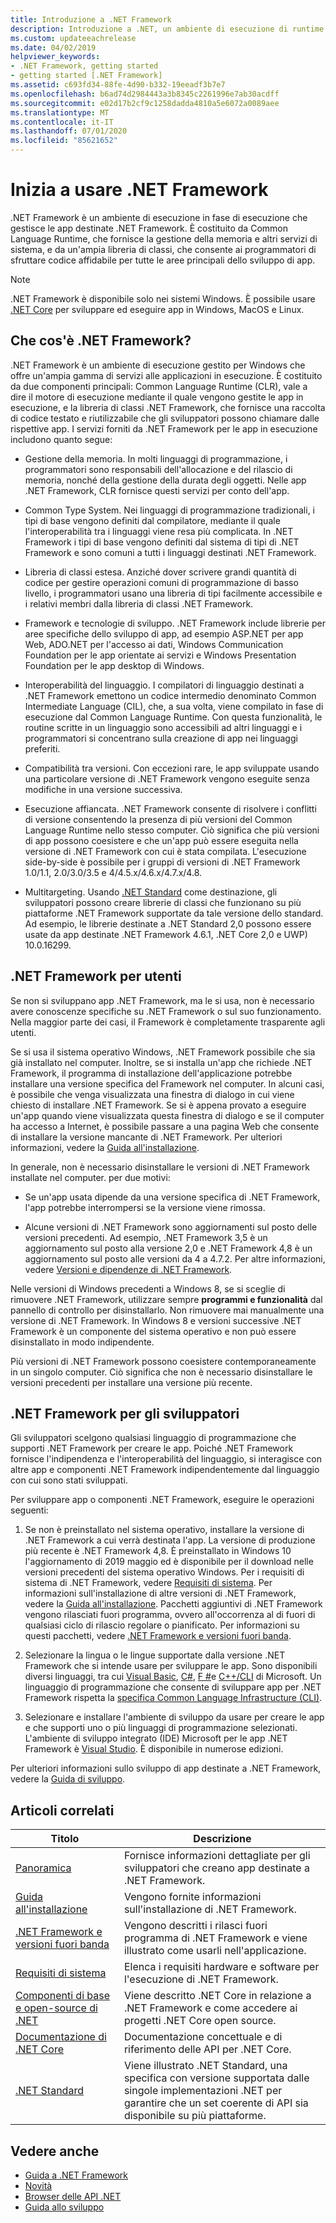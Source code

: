 ```yaml
---
title: Introduzione a .NET Framework
description: Introduzione a .NET, un ambiente di esecuzione di runtime che gestisce le app. Contiene un Common Language Runtime (CLR) e una libreria di classi estesa.
ms.custom: updateeachrelease
ms.date: 04/02/2019
helpviewer_keywords:
- .NET Framework, getting started
- getting started [.NET Framework]
ms.assetid: c693fd34-88fe-4d90-b332-19eeadf3b7e7
ms.openlocfilehash: b6ad74d2984443a3b8345c2261996e7ab30acdff
ms.sourcegitcommit: e02d17b2cf9c1258dadda4810a5e6072a0089aee
ms.translationtype: MT
ms.contentlocale: it-IT
ms.lasthandoff: 07/01/2020
ms.locfileid: "85621652"
---
```

# <a name="get-started-with-net-framework"></a>Inizia a usare .NET Framework

.NET Framework è un ambiente di esecuzione in fase di esecuzione che gestisce le app destinate .NET Framework. È costituito da Common Language Runtime, che fornisce la gestione della memoria e altri servizi di sistema, e da un'ampia libreria di classi, che consente ai programmatori di sfruttare codice affidabile per tutte le aree principali dello sviluppo di app.

> [!NOTE]
> .NET Framework è disponibile solo nei sistemi Windows. È possibile usare [.NET Core](../../core/index.yml) per sviluppare ed eseguire app in Windows, MacOS e Linux.

## <a name="what-is-net-framework"></a>Che cos'è .NET Framework?

.NET Framework è un ambiente di esecuzione gestito per Windows che offre un'ampia gamma di servizi alle applicazioni in esecuzione. È costituito da due componenti principali: Common Language Runtime (CLR), vale a dire il motore di esecuzione mediante il quale vengono gestite le app in esecuzione, e la libreria di classi .NET Framework, che fornisce una raccolta di codice testato e riutilizzabile che gli sviluppatori possono chiamare dalle rispettive app. I servizi forniti da .NET Framework per le app in esecuzione includono quanto segue:

- Gestione della memoria. In molti linguaggi di programmazione, i programmatori sono responsabili dell'allocazione e del rilascio di memoria, nonché della gestione della durata degli oggetti. Nelle app .NET Framework, CLR fornisce questi servizi per conto dell'app.

- Common Type System. Nei linguaggi di programmazione tradizionali, i tipi di base vengono definiti dal compilatore, mediante il quale l'interoperabilità tra i linguaggi viene resa più complicata. In .NET Framework i tipi di base vengono definiti dal sistema di tipi di .NET Framework e sono comuni a tutti i linguaggi destinati .NET Framework.

- Libreria di classi estesa. Anziché dover scrivere grandi quantità di codice per gestire operazioni comuni di programmazione di basso livello, i programmatori usano una libreria di tipi facilmente accessibile e i relativi membri dalla libreria di classi .NET Framework.

- Framework e tecnologie di sviluppo. .NET Framework include librerie per aree specifiche dello sviluppo di app, ad esempio ASP.NET per app Web, ADO.NET per l'accesso ai dati, Windows Communication Foundation per le app orientate ai servizi e Windows Presentation Foundation per le app desktop di Windows.

- Interoperabilità del linguaggio. I compilatori di linguaggio destinati a .NET Framework emettono un codice intermedio denominato Common Intermediate Language (CIL), che, a sua volta, viene compilato in fase di esecuzione dal Common Language Runtime. Con questa funzionalità, le routine scritte in un linguaggio sono accessibili ad altri linguaggi e i programmatori si concentrano sulla creazione di app nei linguaggi preferiti.

- Compatibilità tra versioni. Con eccezioni rare, le app sviluppate usando una particolare versione di .NET Framework vengono eseguite senza modifiche in una versione successiva.

- Esecuzione affiancata. .NET Framework consente di risolvere i conflitti di versione consentendo la presenza di più versioni del Common Language Runtime nello stesso computer. Ciò significa che più versioni di app possono coesistere e che un'app può essere eseguita nella versione di .NET Framework con cui è stata compilata. L'esecuzione side-by-side è possibile per i gruppi di versioni di .NET Framework 1.0/1.1, 2.0/3.0/3.5 e 4/4.5.x/4.6.x/4.7.x/4.8.

- Multitargeting. Usando [.NET Standard](../../standard/net-standard.md) come destinazione, gli sviluppatori possono creare librerie di classi che funzionano su più piattaforme .NET Framework supportate da tale versione dello standard. Ad esempio, le librerie destinate a .NET Standard 2,0 possono essere usate da app destinate .NET Framework 4.6.1, .NET Core 2,0 e UWP) 10.0.16299.

<a name="ForUsers"></a>
## <a name="the-net-framework-for-users"></a>.NET Framework per utenti

Se non si sviluppano app .NET Framework, ma le si usa, non è necessario avere conoscenze specifiche su .NET Framework o sul suo funzionamento. Nella maggior parte dei casi, il Framework è completamente trasparente agli utenti.

Se si usa il sistema operativo Windows, .NET Framework possibile che sia già installato nel computer. Inoltre, se si installa un'app che richiede .NET Framework, il programma di installazione dell'applicazione potrebbe installare una versione specifica del Framework nel computer. In alcuni casi, è possibile che venga visualizzata una finestra di dialogo in cui viene chiesto di installare .NET Framework. Se si è appena provato a eseguire un'app quando viene visualizzata questa finestra di dialogo e se il computer ha accesso a Internet, è possibile passare a una pagina Web che consente di installare la versione mancante di .NET Framework. Per ulteriori informazioni, vedere la [Guida all'installazione](../install/index.md).

In generale, non è necessario disinstallare le versioni di .NET Framework installate nel computer. per due motivi:

- Se un'app usata dipende da una versione specifica di .NET Framework, l'app potrebbe interrompersi se la versione viene rimossa.

- Alcune versioni di .NET Framework sono aggiornamenti sul posto delle versioni precedenti. Ad esempio, .NET Framework 3,5 è un aggiornamento sul posto alla versione 2,0 e .NET Framework 4,8 è un aggiornamento sul posto alle versioni da 4 a 4.7.2. Per altre informazioni, vedere [Versioni e dipendenze di .NET Framework](../migration-guide/versions-and-dependencies.md).

Nelle versioni di Windows precedenti a Windows 8, se si sceglie di rimuovere .NET Framework, utilizzare sempre **programmi e funzionalità** dal pannello di controllo per disinstallarlo. Non rimuovere mai manualmente una versione di .NET Framework. In Windows 8 e versioni successive .NET Framework è un componente del sistema operativo e non può essere disinstallato in modo indipendente.

Più versioni di .NET Framework possono coesistere contemporaneamente in un singolo computer. Ciò significa che non è necessario disinstallare le versioni precedenti per installare una versione più recente.

## <a name="net-framework-for-developers"></a>.NET Framework per gli sviluppatori

Gli sviluppatori scelgono qualsiasi linguaggio di programmazione che supporti .NET Framework per creare le app. Poiché .NET Framework fornisce l'indipendenza e l'interoperabilità del linguaggio, si interagisce con altre app e componenti .NET Framework indipendentemente dal linguaggio con cui sono stati sviluppati.

Per sviluppare app o componenti .NET Framework, eseguire le operazioni seguenti:

1. Se non è preinstallato nel sistema operativo, installare la versione di .NET Framework a cui verrà destinata l'app. La versione di produzione più recente è .NET Framework 4,8. È preinstallato in Windows 10 l'aggiornamento di 2019 maggio ed è disponibile per il download nelle versioni precedenti del sistema operativo Windows. Per i requisiti di sistema di .NET Framework, vedere [Requisiti di sistema](system-requirements.md). Per informazioni sull'installazione di altre versioni di .NET Framework, vedere la [Guida all'installazione](../install/guide-for-developers.md). Pacchetti aggiuntivi di .NET Framework vengono rilasciati fuori programma, ovvero all'occorrenza al di fuori di qualsiasi ciclo di rilascio regolare o pianificato. Per informazioni su questi pacchetti, vedere [.NET Framework e versioni fuori banda](the-net-framework-and-out-of-band-releases.md).

2. Selezionare la lingua o le lingue supportate dalla versione .NET Framework che si intende usare per sviluppare le app. Sono disponibili diversi linguaggi, tra cui [Visual Basic](../../visual-basic/index.yml), [C#](../../csharp/index.yml), [F #](../../fsharp/index.yml)e [C++/CLI](/cpp/dotnet/dotnet-programming-with-cpp-cli-visual-cpp) di Microsoft. Un linguaggio di programmazione che consente di sviluppare app per .NET Framework rispetta la [specifica Common Language Infrastructure (CLI)](https://visualstudio.microsoft.com/license-terms/ecma-c-common-language-infrastructure-standards/).

3. Selezionare e installare l'ambiente di sviluppo da usare per creare le app e che supporti uno o più linguaggi di programmazione selezionati. L'ambiente di sviluppo integrato (IDE) Microsoft per le app .NET Framework è [Visual Studio](https://visualstudio.microsoft.com/vs/?utm_medium=microsoft&utm_source=docs.microsoft.com&utm_campaign=inline+link). È disponibile in numerose edizioni.

Per ulteriori informazioni sullo sviluppo di app destinate a .NET Framework, vedere la [Guida di sviluppo](../development-guide.md).

## <a name="related-articles"></a>Articoli correlati

| Titolo | Descrizione |
| ----- |------------ |
| [Panoramica](overview.md) | Fornisce informazioni dettagliate per gli sviluppatori che creano app destinate a .NET Framework. |
| [Guida all'installazione](../install/index.md) | Vengono fornite informazioni sull'installazione di .NET Framework. |  
| [.NET Framework e versioni fuori banda](the-net-framework-and-out-of-band-releases.md) | Vengono descritti i rilasci fuori programma di .NET Framework e viene illustrato come usarli nell'applicazione. |
| [Requisiti di sistema](system-requirements.md) | Elenca i requisiti hardware e software per l'esecuzione di .NET Framework. |
| [Componenti di base e open-source di .NET](net-core-and-open-source.md) | Viene descritto .NET Core in relazione a .NET Framework e come accedere ai progetti .NET Core open source. |
| [Documentazione di .NET Core](../../core/index.yml) | Documentazione concettuale e di riferimento delle API per .NET Core. |
| [.NET Standard](../../standard/net-standard.md) | Viene illustrato .NET Standard, una specifica con versione supportata dalle singole implementazioni .NET per garantire che un set coerente di API sia disponibile su più piattaforme.

## <a name="see-also"></a>Vedere anche

- [Guida a .NET Framework](../index.yml)
- [Novità](../whats-new/index.md)
- [Browser delle API .NET](../../../api/index.md)
- [Guida allo sviluppo](../development-guide.md)
